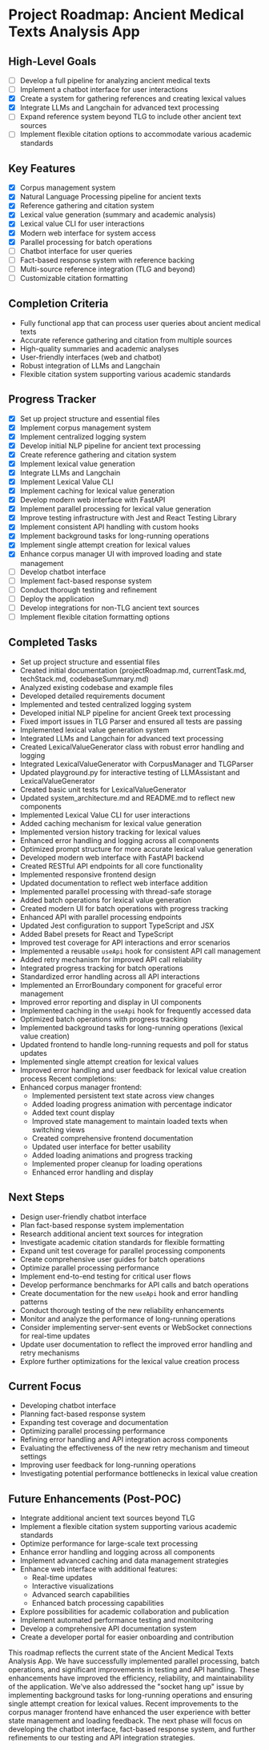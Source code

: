 # Project Roadmap: Ancient Medical Texts Analysis App

## High-Level Goals
- [ ] Develop a full pipeline for analyzing ancient medical texts
- [ ] Implement a chatbot interface for user interactions
- [x] Create a system for gathering references and creating lexical values
- [x] Integrate LLMs and Langchain for advanced text processing
- [ ] Expand reference system beyond TLG to include other ancient text sources
- [ ] Implement flexible citation options to accommodate various academic standards

## Key Features
- [x] Corpus management system
- [x] Natural Language Processing pipeline for ancient texts
- [x] Reference gathering and citation system
- [x] Lexical value generation (summary and academic analysis)
- [x] Lexical value CLI for user interactions
- [x] Modern web interface for system access
- [x] Parallel processing for batch operations
- [ ] Chatbot interface for user queries
- [ ] Fact-based response system with reference backing
- [ ] Multi-source reference integration (TLG and beyond)
- [ ] Customizable citation formatting

## Completion Criteria
- Fully functional app that can process user queries about ancient medical texts
- Accurate reference gathering and citation from multiple sources
- High-quality summaries and academic analyses
- User-friendly interfaces (web and chatbot)
- Robust integration of LLMs and Langchain
- Flexible citation system supporting various academic standards

## Progress Tracker
- [x] Set up project structure and essential files
- [x] Implement corpus management system
- [x] Implement centralized logging system
- [x] Develop initial NLP pipeline for ancient text processing
- [x] Create reference gathering and citation system
- [x] Implement lexical value generation
- [x] Integrate LLMs and Langchain
- [x] Implement Lexical Value CLI
- [x] Implement caching for lexical value generation
- [x] Develop modern web interface with FastAPI
- [x] Implement parallel processing for lexical value generation
- [x] Improve testing infrastructure with Jest and React Testing Library
- [x] Implement consistent API handling with custom hooks
- [x] Implement background tasks for long-running operations
- [x] Implement single attempt creation for lexical values
- [x] Enhance corpus manager UI with improved loading and state management
- [ ] Develop chatbot interface
- [ ] Implement fact-based response system
- [ ] Conduct thorough testing and refinement
- [ ] Deploy the application
- [ ] Develop integrations for non-TLG ancient text sources
- [ ] Implement flexible citation formatting options

## Completed Tasks
- Set up project structure and essential files
- Created initial documentation (projectRoadmap.md, currentTask.md, techStack.md, codebaseSummary.md)
- Analyzed existing codebase and example files
- Developed detailed requirements document
- Implemented and tested centralized logging system
- Developed initial NLP pipeline for ancient Greek text processing
- Fixed import issues in TLG Parser and ensured all tests are passing
- Implemented lexical value generation system
- Integrated LLMs and Langchain for advanced text processing
- Created LexicalValueGenerator class with robust error handling and logging
- Integrated LexicalValueGenerator with CorpusManager and TLGParser
- Updated playground.py for interactive testing of LLMAssistant and LexicalValueGenerator
- Created basic unit tests for LexicalValueGenerator
- Updated system_architecture.md and README.md to reflect new components
- Implemented Lexical Value CLI for user interactions
- Added caching mechanism for lexical value generation
- Implemented version history tracking for lexical values
- Enhanced error handling and logging across all components
- Optimized prompt structure for more accurate lexical value generation
- Developed modern web interface with FastAPI backend
- Created RESTful API endpoints for all core functionality
- Implemented responsive frontend design
- Updated documentation to reflect web interface addition
- Implemented parallel processing with thread-safe storage
- Added batch operations for lexical value generation
- Created modern UI for batch operations with progress tracking
- Enhanced API with parallel processing endpoints
- Updated Jest configuration to support TypeScript and JSX
- Added Babel presets for React and TypeScript
- Improved test coverage for API interactions and error scenarios
- Implemented a reusable `useApi` hook for consistent API call management
- Added retry mechanism for improved API call reliability
- Integrated progress tracking for batch operations
- Standardized error handling across all API interactions
- Implemented an ErrorBoundary component for graceful error management
- Improved error reporting and display in UI components
- Implemented caching in the `useApi` hook for frequently accessed data
- Optimized batch operations with progress tracking
- Implemented background tasks for long-running operations (lexical value creation)
- Updated frontend to handle long-running requests and poll for status updates
- Implemented single attempt creation for lexical values
- Improved error handling and user feedback for lexical value creation process
Recent completions:
- Enhanced corpus manager frontend:
  - Implemented persistent text state across view changes
  - Added loading progress animation with percentage indicator
  - Added text count display
  - Improved state management to maintain loaded texts when switching views
  - Created comprehensive frontend documentation
  - Updated user interface for better usability
  - Added loading animations and progress tracking
  - Implemented proper cleanup for loading operations
  - Enhanced error handling and display

## Next Steps
- Design user-friendly chatbot interface
- Plan fact-based response system implementation
- Research additional ancient text sources for integration
- Investigate academic citation standards for flexible formatting
- Expand unit test coverage for parallel processing components
- Create comprehensive user guides for batch operations
- Optimize parallel processing performance
- Implement end-to-end testing for critical user flows
- Develop performance benchmarks for API calls and batch operations
- Create documentation for the new `useApi` hook and error handling patterns
- Conduct thorough testing of the new reliability enhancements
- Monitor and analyze the performance of long-running operations
- Consider implementing server-sent events or WebSocket connections for real-time updates
- Update user documentation to reflect the improved error handling and retry mechanisms
- Explore further optimizations for the lexical value creation process

## Current Focus
- Developing chatbot interface
- Planning fact-based response system
- Expanding test coverage and documentation
- Optimizing parallel processing performance
- Refining error handling and API integration across components
- Evaluating the effectiveness of the new retry mechanism and timeout settings
- Improving user feedback for long-running operations
- Investigating potential performance bottlenecks in lexical value creation

## Future Enhancements (Post-POC)
- Integrate additional ancient text sources beyond TLG
- Implement a flexible citation system supporting various academic standards
- Optimize performance for large-scale text processing
- Enhance error handling and logging across all components
- Implement advanced caching and data management strategies
- Enhance web interface with additional features:
  - Real-time updates
  - Interactive visualizations
  - Advanced search capabilities
  - Enhanced batch processing capabilities
- Explore possibilities for academic collaboration and publication
- Implement automated performance testing and monitoring
- Develop a comprehensive API documentation system
- Create a developer portal for easier onboarding and contribution

This roadmap reflects the current state of the Ancient Medical Texts Analysis App. We have successfully implemented parallel processing, batch operations, and significant improvements in testing and API handling. These enhancements have improved the efficiency, reliability, and maintainability of the application. We've also addressed the "socket hang up" issue by implementing background tasks for long-running operations and ensuring single attempt creation for lexical values. Recent improvements to the corpus manager frontend have enhanced the user experience with better state management and loading feedback. The next phase will focus on developing the chatbot interface, fact-based response system, and further refinements to our testing and API integration strategies.
